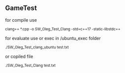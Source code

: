 ## GameTest

for compile use 
   
   <sub>clang++ *.cpp -o SW_Oleg_Test_Clang -std=c++17 -static-libstdc++</sub>
   
for evaluate use or exec in /ubuntu_exec folder

  <sub>./SW_Oleg_Test_clang_ubuntu test.txt</sub>
  
  or copiled file
  
  <sub>./SW_Oleg_Test_Clang test.txt</sub>
